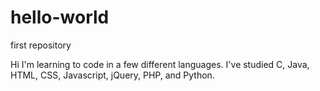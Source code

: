 # hello-world
first repository

Hi I'm learning to code in a few different languages. I've studied C, Java, HTML, CSS, Javascript, jQuery, PHP, and Python.
